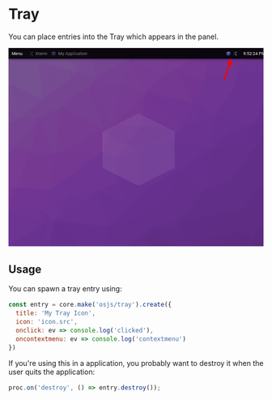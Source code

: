 # Tray

You can place entries into the Tray which appears in the panel.

![Example](example.png)

## Usage

You can spawn a tray entry using:

```javascript
const entry = core.make('osjs/tray').create({
  title: 'My Tray Icon',
  icon: 'icon.src',
  onclick: ev => console.log('clicked'),
  oncontextmenu: ev => console.log('contextmenu')
})
```

If you're using this in a application, you probably want to destroy it when the user quits the application:

```javascript
proc.on('destroy', () => entry.destroy());
```
